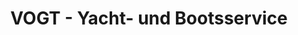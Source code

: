 ---
title: "VOGT - Yacht- und Bootsservice"
url: /kappeln/vogt-yacht-und-bootsservice/
shop: Boot
---